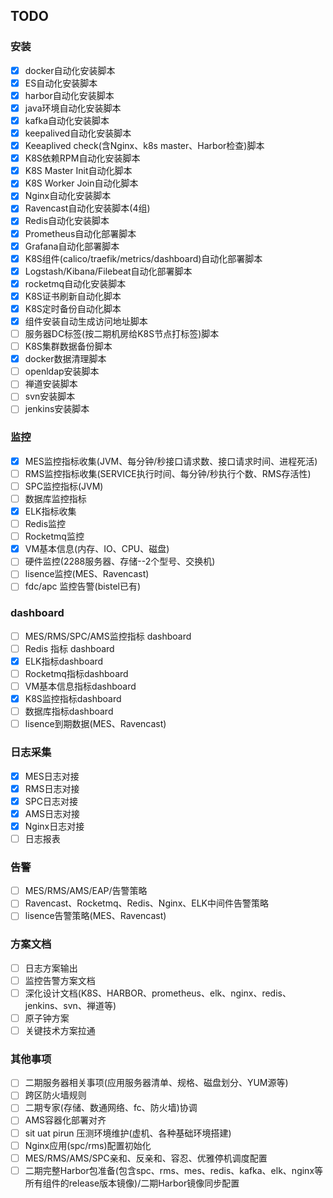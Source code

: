 ## TODO
### 安装
- [x] docker自动化安装脚本
- [x] ES自动化安装脚本
- [x] harbor自动化安装脚本
- [x] java环境自动化安装脚本
- [x] kafka自动化安装脚本
- [x] keepalived自动化安装脚本
- [x] Keeaplived check(含Nginx、k8s master、Harbor检查)脚本
- [x] K8S依赖RPM自动化安装脚本
- [x] K8S Master Init自动化脚本
- [x] K8S Worker Join自动化脚本
- [x] Nginx自动化安装脚本
- [x] Ravencast自动化安装脚本(4组)
- [x] Redis自动化安装脚本
- [x] Prometheus自动化部署脚本
- [x] Grafana自动化部署脚本
- [x] K8S组件(calico/traefik/metrics/dashboard)自动化部署脚本
- [x] Logstash/Kibana/Filebeat自动化部署脚本
- [x] rocketmq自动化安装脚本
- [x] K8S证书刷新自动化脚本
- [x] K8S定时备份自动化脚本
- [x] 组件安装自动生成访问地址脚本
- [ ] 服务器DC标签(按二期机房给K8S节点打标签)脚本
- [ ] K8S集群数据备份脚本
- [x] docker数据清理脚本
- [ ] openldap安装脚本
- [ ] 禅道安装脚本
- [ ] svn安装脚本
- [ ] jenkins安装脚本

### 监控	
- [x] MES监控指标收集(JVM、每分钟/秒接口请求数、接口请求时间、进程死活)
- [ ] RMS监控指标收集(SERVICE执行时间、每分钟/秒执行个数、RMS存活性)
- [ ] SPC监控指标(JVM)
- [ ] 数据库监控指标
- [x] ELK指标收集
- [ ] Redis监控
- [ ] Rocketmq监控
- [x] VM基本信息(内存、IO、CPU、磁盘)
- [ ] 硬件监控(2288服务器、存储--2个型号、交换机)
- [ ] lisence监控(MES、Ravencast)
- [ ] fdc/apc 监控告警(bistel已有)

### dashboard
- [ ] MES/RMS/SPC/AMS监控指标 dashboard
- [ ] Redis 指标 dashboard
- [x] ELK指标dashboard
- [ ] Rocketmq指标dashboard
- [ ] VM基本信息指标dashboard
- [x] K8S监控指标dashboard
- [ ] 数据库指标dashboard
- [ ] lisence到期数据(MES、Ravencast)

### 日志采集	
- [x] MES日志对接
- [x] RMS日志对接
- [x] SPC日志对接
- [x] AMS日志对接
- [x] Nginx日志对接
- [ ] 日志报表

### 告警	
- [ ] MES/RMS/AMS/EAP/告警策略
- [ ] Ravencast、Rocketmq、Redis、Nginx、ELK中间件告警策略
- [ ] lisence告警策略(MES、Ravencast)

### 方案文档	
- [ ] 日志方案输出
- [ ] 监控告警方案文档
- [ ] 深化设计文档(K8S、HARBOR、prometheus、elk、nginx、redis、jenkins、svn、禅道等)
- [ ] 原子钟方案
- [ ] 关键技术方案拉通

### 其他事项	
- [ ] 二期服务器相关事项(应用服务器清单、规格、磁盘划分、YUM源等)
- [ ] 跨区防火墙规则
- [ ] 二期专家(存储、数通网络、fc、防火墙)协调
- [ ] AMS容器化部署对齐
- [ ] sit uat pirun 压测环境维护(虚机、各种基础环境搭建)
- [ ] Nginx应用(spc/rms)配置初始化
- [ ] MES/RMS/AMS/SPC亲和、反亲和、容忍、优雅停机调度配置
- [ ] 二期完整Harbor包准备(包含spc、rms、mes、redis、kafka、elk、nginx等所有组件的release版本镜像)/二期Harbor镜像同步配置